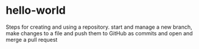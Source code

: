 # hello-world
Steps for creating and using a repository. start and manage a new branch, make changes to a file and push them to GitHub as commits and open and merge a pull request
